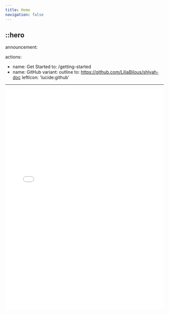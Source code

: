 ```yaml
---
title: Home
navigation: false
---
```


::hero
---
announcement:

actions:
  - name: Get Started
    to: /getting-started
  - name: GitHub
    variant: outline
    to: https://github.com/LiliaBilous/shlyah-doc
    leftIcon: 'lucide:github'
---

<div class="border rounded-lg shadow-md">
  <iframe src="/getting-started/introduction" height="700" width="100%" class="rounded-lg" scrolling="yes" frameborder="0">
</div>
